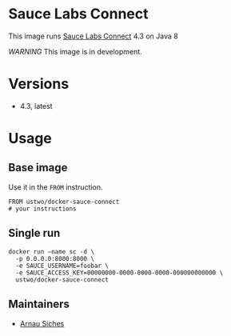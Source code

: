 # Sauce Labs Connect

This image runs [Sauce Labs Connect](https://docs.saucelabs.com/reference/sauce-connect/)
4.3 on Java 8

*WARNING* This image is in development.

# Versions

* 4.3, latest


# Usage

## Base image

Use it in the `FROM` instruction.

    FROM ustwo/docker-sauce-connect
    # your instructions

## Single run

    docker run –name sc -d \
      -p 0.0.0.0:8000:8000 \
      -e SAUCE_USERNAME=foobar \
      -e SAUCE_ACCESS_KEY=00000000-0000-0000-0000-000000000000 \
      ustwo/docker-sauce-connect

## Maintainers

* [Arnau Siches](mailto:arnau@ustwo.com)
